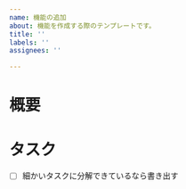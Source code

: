 ```yaml
---
name: 機能の追加
about: 機能を作成する際のテンプレートです。
title: ''
labels: ''
assignees: ''

---
```


# 概要

# タスク
- [ ] 細かいタスクに分解できているなら書き出す
